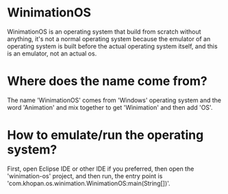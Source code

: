 # WinimationOS
WinimationOS is an operating system that build from scratch without anything, it's not a normal operating system because the emulator of an operating system is built before the actual operating system itself, and this is an emulator, not an actual os.

# Where does the name come from?
The name 'WinimationOS' comes from 'Windows' operating system and the word 'Animation' and mix together to get 'Winimation' and then add 'OS'.

# How to emulate/run the operating system?
First, open Eclipse IDE or other IDE if you preferred, then open the 'winimation-os' project, and then run, the entry point is 'com.khopan.os.winimation.WinimationOS:main(String[])'.
